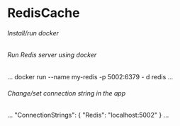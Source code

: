 # RedisCache
###### Install/run docker
###### Run Redis server using docker
...
  docker run --name my-redis -p 5002:6379 - d redis
...  
###### Change/set connection string in the app
...
    "ConnectionStrings": {
      "Redis": "localhost:5002"
    }
...
